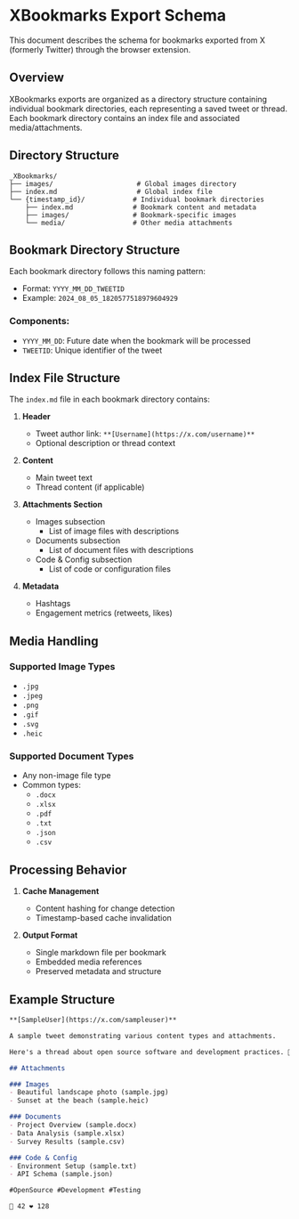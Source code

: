# XBookmarks Export Schema

This document describes the schema for bookmarks exported from X (formerly Twitter) through the browser extension.

## Overview

XBookmarks exports are organized as a directory structure containing individual bookmark directories, each representing a saved tweet or thread. Each bookmark directory contains an index file and associated media/attachments.

## Directory Structure

```
_XBookmarks/
├── images/                     # Global images directory
├── index.md                    # Global index file
└── {timestamp_id}/            # Individual bookmark directories
    ├── index.md               # Bookmark content and metadata
    ├── images/                # Bookmark-specific images
    └── media/                 # Other media attachments
```

## Bookmark Directory Structure

Each bookmark directory follows this naming pattern:
- Format: `YYYY_MM_DD_TWEETID`
- Example: `2024_08_05_1820577518979604929`

### Components:
- `YYYY_MM_DD`: Future date when the bookmark will be processed
- `TWEETID`: Unique identifier of the tweet

## Index File Structure

The `index.md` file in each bookmark directory contains:

1. **Header**
   - Tweet author link: `**[Username](https://x.com/username)**`
   - Optional description or thread context

2. **Content**
   - Main tweet text
   - Thread content (if applicable)

3. **Attachments Section**
   - Images subsection
     - List of image files with descriptions
   - Documents subsection
     - List of document files with descriptions
   - Code & Config subsection
     - List of code or configuration files

4. **Metadata**
   - Hashtags
   - Engagement metrics (retweets, likes)

## Media Handling

### Supported Image Types
- `.jpg`
- `.jpeg`
- `.png`
- `.gif`
- `.svg`
- `.heic`

### Supported Document Types
- Any non-image file type
- Common types:
  - `.docx`
  - `.xlsx`
  - `.pdf`
  - `.txt`
  - `.json`
  - `.csv`

## Processing Behavior

1. **Cache Management**
   - Content hashing for change detection
   - Timestamp-based cache invalidation

2. **Output Format**
   - Single markdown file per bookmark
   - Embedded media references
   - Preserved metadata and structure

## Example Structure

```markdown
**[SampleUser](https://x.com/sampleuser)**

A sample tweet demonstrating various content types and attachments.

Here's a thread about open source software and development practices. 🧵

## Attachments

### Images
- Beautiful landscape photo (sample.jpg)
- Sunset at the beach (sample.heic)

### Documents
- Project Overview (sample.docx)
- Data Analysis (sample.xlsx)
- Survey Results (sample.csv)

### Code & Config
- Environment Setup (sample.txt)
- API Schema (sample.json)

#OpenSource #Development #Testing

🔁 42 ❤️ 128
```
